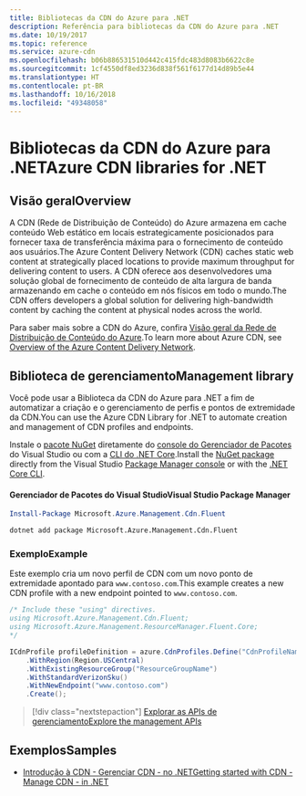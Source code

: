 ```yaml
---
title: Bibliotecas da CDN do Azure para .NET
description: Referência para bibliotecas da CDN do Azure para .NET
ms.date: 10/19/2017
ms.topic: reference
ms.service: azure-cdn
ms.openlocfilehash: b06b886531510d442c415fdc483d8083b6622c8e
ms.sourcegitcommit: 1cf4550df8ed3236d838f561f6177d14d89b5e44
ms.translationtype: HT
ms.contentlocale: pt-BR
ms.lasthandoff: 10/16/2018
ms.locfileid: "49348058"
---
```

# <a name="azure-cdn-libraries-for-net"></a><span data-ttu-id="81605-103">Bibliotecas da CDN do Azure para .NET</span><span class="sxs-lookup"><span data-stu-id="81605-103">Azure CDN libraries for .NET</span></span>

## <a name="overview"></a><span data-ttu-id="81605-104">Visão geral</span><span class="sxs-lookup"><span data-stu-id="81605-104">Overview</span></span>

<span data-ttu-id="81605-105">A CDN (Rede de Distribuição de Conteúdo) do Azure armazena em cache conteúdo Web estático em locais estrategicamente posicionados para fornecer taxa de transferência máxima para o fornecimento de conteúdo aos usuários.</span><span class="sxs-lookup"><span data-stu-id="81605-105">The Azure Content Delivery Network (CDN) caches static web content at strategically placed locations to provide maximum throughput for delivering content to users.</span></span> <span data-ttu-id="81605-106">A CDN oferece aos desenvolvedores uma solução global de fornecimento de conteúdo de alta largura de banda armazenando em cache o conteúdo em nós físicos em todo o mundo.</span><span class="sxs-lookup"><span data-stu-id="81605-106">The CDN offers developers a global solution for delivering high-bandwidth content by caching the content at physical nodes across the world.</span></span>

<span data-ttu-id="81605-107">Para saber mais sobre a CDN do Azure, confira [Visão geral da Rede de Distribuição de Conteúdo do Azure](https://docs.microsoft.com/azure/cdn/cdn-overview).</span><span class="sxs-lookup"><span data-stu-id="81605-107">To learn more about Azure CDN, see [Overview of the Azure Content Delivery Network](https://docs.microsoft.com/azure/cdn/cdn-overview).</span></span>


## <a name="management-library"></a><span data-ttu-id="81605-108">Biblioteca de gerenciamento</span><span class="sxs-lookup"><span data-stu-id="81605-108">Management library</span></span>

<span data-ttu-id="81605-109">Você pode usar a Biblioteca da CDN do Azure para .NET a fim de automatizar a criação e o gerenciamento de perfis e pontos de extremidade da CDN.</span><span class="sxs-lookup"><span data-stu-id="81605-109">You can use the Azure CDN Library for .NET to automate creation and management of CDN profiles and endpoints.</span></span> 

<span data-ttu-id="81605-110">Instale o [pacote NuGet](https://www.nuget.org/packages/Microsoft.Azure.Management.Cdn.Fluent) diretamente do [console do Gerenciador de Pacotes][PackageManager] do Visual Studio ou com a [CLI do .NET Core][DotNetCLI].</span><span class="sxs-lookup"><span data-stu-id="81605-110">Install the [NuGet package](https://www.nuget.org/packages/Microsoft.Azure.Management.Cdn.Fluent) directly from the Visual Studio [Package Manager console][PackageManager] or with the [.NET Core CLI][DotNetCLI].</span></span>

#### <a name="visual-studio-package-manager"></a><span data-ttu-id="81605-111">Gerenciador de Pacotes do Visual Studio</span><span class="sxs-lookup"><span data-stu-id="81605-111">Visual Studio Package Manager</span></span>

```powershell
Install-Package Microsoft.Azure.Management.Cdn.Fluent
```

```bash
dotnet add package Microsoft.Azure.Management.Cdn.Fluent
```

### <a name="example"></a><span data-ttu-id="81605-112">Exemplo</span><span class="sxs-lookup"><span data-stu-id="81605-112">Example</span></span>

<span data-ttu-id="81605-113">Este exemplo cria um novo perfil de CDN com um novo ponto de extremidade apontado para `www.contoso.com`.</span><span class="sxs-lookup"><span data-stu-id="81605-113">This example creates a new CDN profile with a new endpoint pointed to `www.contoso.com`.</span></span>

```csharp
/* Include these "using" directives.
using Microsoft.Azure.Management.Cdn.Fluent;
using Microsoft.Azure.Management.ResourceManager.Fluent.Core;
*/

ICdnProfile profileDefinition = azure.CdnProfiles.Define("CdnProfileName")
    .WithRegion(Region.USCentral)
    .WithExistingResourceGroup("ResourceGroupName")
    .WithStandardVerizonSku()
    .WithNewEndpoint("www.contoso.com")
    .Create();

```

> [!div class="nextstepaction"]
> [<span data-ttu-id="81605-114">Explorar as APIs de gerenciamento</span><span class="sxs-lookup"><span data-stu-id="81605-114">Explore the management APIs</span></span>](/dotnet/api/overview/azure/cdn/management)


## <a name="samples"></a><span data-ttu-id="81605-115">Exemplos</span><span class="sxs-lookup"><span data-stu-id="81605-115">Samples</span></span>

* [<span data-ttu-id="81605-116">Introdução à CDN - Gerenciar CDN - no .NET</span><span class="sxs-lookup"><span data-stu-id="81605-116">Getting started with CDN - Manage CDN - in .NET</span></span>](https://github.com/Azure-Samples/cdn-dotnet-manage-cdn)

[PackageManager]: https://docs.microsoft.com/nuget/tools/package-manager-console
[DotNetCLI]: https://docs.microsoft.com/dotnet/core/tools/dotnet-add-package
